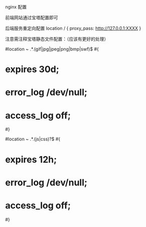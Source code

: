 nginx 配置

前端网站通过宝塔配置即可

后端服务重定向配置
location / {
    proxy_pass: http://127.0.0.1:XXXX
}

注意需注释宝塔静态文件配置：（应该有更好的处理）

#location ~ .*\.(gif|jpg|jpeg|png|bmp|swf)$
#{
#    expires      30d;
#    error_log /dev/null;
#    access_log off;
#}

#location ~ .*\.(js|css)?$
#{
#    expires      12h;
#    error_log /dev/null;
#    access_log off;
#}